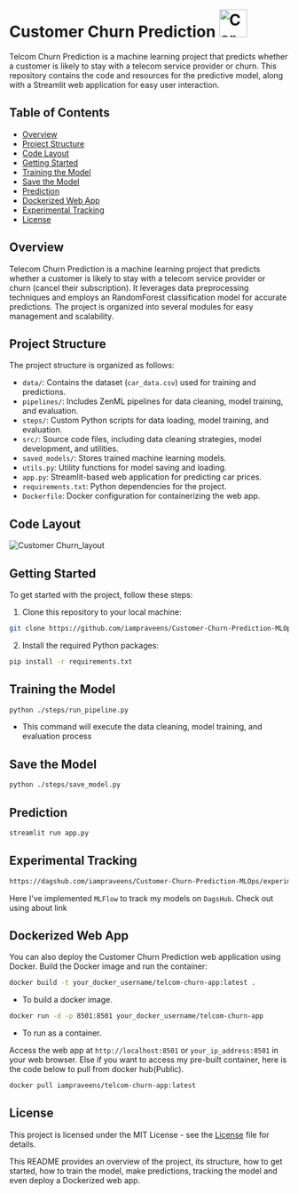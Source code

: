 # Customer Churn Prediction <img src="https://cdn-icons-png.flaticon.com/512/9815/9815472.png" alt="Car Price Prediction" width="50" height="50">

Telcom Churn Prediction is a machine learning project that predicts whether a customer is likely to stay with a telecom service provider or churn. This repository contains the code and resources for the predictive model, along with a Streamlit web application for easy user interaction.

## Table of Contents
- [Overview](#overview)
- [Project Structure](#project-structure)
- [Code Layout](#code-layout)
- [Getting Started](#getting-started)
- [Training the Model](#training-the-model)
- [Save the Model](#save-the-model)
- [Prediction](#prediction)
- [Dockerized Web App](#dockerized-web-app)
- [Experimental Tracking](#experimental-tracking)
- [License](#license)

## Overview
Telecom Churn Prediction is a machine learning project that predicts whether a customer is likely to stay with a telecom service provider or churn (cancel their subscription). It leverages data preprocessing techniques and employs an RandomForest classification model for accurate predictions. The project is organized into several modules for easy management and scalability.

## Project Structure
The project structure is organized as follows:

- `data/`: Contains the dataset (`car_data.csv`) used for training and predictions.
- `pipelines/`: Includes ZenML pipelines for data cleaning, model training, and evaluation.
- `steps/`: Custom Python scripts for data loading, model training, and evaluation.
- `src/`: Source code files, including data cleaning strategies, model development, and utilities.
- `saved_models/`: Stores trained machine learning models.
- `utils.py`: Utility functions for model saving and loading.
- `app.py`: Streamlit-based web application for predicting car prices.
- `requirements.txt`: Python dependencies for the project.
- `Dockerfile`: Docker configuration for containerizing the web app.

## Code Layout
![Customer Churn_layout](https://github.com/iampraveens/Customer-Churn-Prediction-MLOps/assets/125688218/2916cfa4-f922-40a1-b693-661ed21eb7fd)

## Getting Started
To get started with the project, follow these steps:

1. Clone this repository to your local machine:

```bash
git clone https://github.com/iampraveens/Customer-Churn-Prediction-MLOps.git
```

2. Install the required Python packages:

```bash
pip install -r requirements.txt
```
## Training the Model

```bash
python ./steps/run_pipeline.py
```
- This command will execute the data cleaning, model training, and evaluation process

## Save the Model

```bash
python ./steps/save_model.py
```

## Prediction

```bash
streamlit run app.py
```
## Experimental Tracking
```bash
https://dagshub.com/iampraveens/Customer-Churn-Prediction-MLOps/experiments/
```
Here I've implemented `MLFlow` to track my models on `DagsHub`. Check out using about link

## Dockerized Web App
You can also deploy the Customer Churn Prediction web application using Docker. Build the Docker image and run the container:
```bash
docker build -t your_docker_username/telcom-churn-app:latest .
```
- To build a docker image.

```bash
docker run -d -p 8501:8501 your_docker_username/telcom-churn-app
```
- To run as a container.

Access the web app at `http://localhost:8501` or `your_ip_address:8501` in your web browser.
Else if you want to access my pre-built container, here is the code below to pull from docker hub(Public).
```bash
docker pull iampraveens/telcom-churn-app:latest
```
## License 
This project is licensed under the MIT License - see the [License](https://github.com/git/git-scm.com/blob/main/MIT-LICENSE.txt) file for details.

This README provides an overview of the project, its structure, how to get started, how to train the model, make predictions, tracking the model and even deploy a Dockerized web app.
